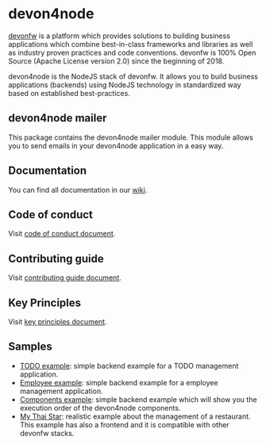 # devon4node

[devonfw](https://www.devonfw.com/) is a platform which provides solutions to building business applications which combine best-in-class frameworks and libraries as well as industry proven practices and code conventions. devonfw is 100% Open Source (Apache License version 2.0) since the beginning of 2018.

devon4node is the NodeJS stack of devonfw. It allows you to build business applications (backends) using NodeJS technology in standardized way based on established best-practices.

## devon4node mailer

This package contains the devon4node mailer module. This module allows you to send emails in your devon4node application in a easy way.

## Documentation

You can find all documentation in our [wiki](https://github.com/devonfw/devon4node/wiki).

## Code of conduct

Visit [code of conduct document](https://github.com/devonfw/.github/blob/master/CODE_OF_CONDUCT.md).

## Contributing guide

Visit [contributing guide document](https://github.com/devonfw/.github/blob/master/CONTRIBUTING.asciidoc).

## Key Principles

Visit [key principles document](https://github.com/devonfw/.github/blob/master/key-principles.asciidoc).

## Samples

- [TODO example](https://github.com/devonfw/devon4node/tree/develop/samples/todo): simple backend example for a TODO management application.
- [Employee example](https://github.com/devonfw/devon4node/tree/develop/samples/todo): simple backend example for a employee management application.
- [Components example](https://github.com/devonfw/devon4node/tree/develop/samples/employee): simple backend example which will show you the execution order of the devon4node components.
- [My Thai Star](https://github.com/devonfw/my-thai-star/tree/develop/node): realistic example about the management of a restaurant. This example has also a frontend and it is compatible with other devonfw stacks.
